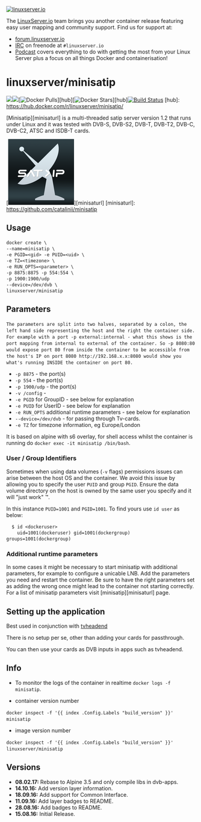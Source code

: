 [linuxserverurl]: https://linuxserver.io
[forumurl]: https://forum.linuxserver.io
[ircurl]: https://www.linuxserver.io/irc/
[podcasturl]: https://www.linuxserver.io/podcast/

[![linuxserver.io](https://raw.githubusercontent.com/linuxserver/docker-templates/master/linuxserver.io/img/linuxserver_medium.png)][linuxserverurl]

The [LinuxServer.io][linuxserverurl] team brings you another container release featuring easy user mapping and community support. Find us for support at:
* [forum.linuxserver.io][forumurl]
* [IRC][ircurl] on freenode at `#linuxserver.io`
* [Podcast][podcasturl] covers everything to do with getting the most from your Linux Server plus a focus on all things Docker and containerisation!

# linuxserver/minisatip
[![](https://images.microbadger.com/badges/version/linuxserver/minisatip.svg)](https://microbadger.com/images/linuxserver/minisatip "Get your own version badge on microbadger.com")[![](https://images.microbadger.com/badges/image/linuxserver/minisatip.svg)](http://microbadger.com/images/linuxserver/minisatip "Get your own image badge on microbadger.com")[![Docker Pulls](https://img.shields.io/docker/pulls/linuxserver/minisatip.svg)][hub][![Docker Stars](https://img.shields.io/docker/stars/linuxserver/minisatip.svg)][hub][![Build Status](http://jenkins.linuxserver.io:8080/buildStatus/icon?job=Dockers/LinuxServer.io/linuxserver-minisatip)](http://jenkins.linuxserver.io:8080/job/Dockers/job/LinuxServer.io/job/linuxserver-minisatip/)
[hub]: https://hub.docker.com/r/linuxserver/minisatip/

[Minisatip][minisaturl] is a multi-threaded satip server version 1.2 that runs under Linux and it was tested with DVB-S, DVB-S2, DVB-T, DVB-T2, DVB-C, DVB-C2, ATSC and ISDB-T cards.

[![minisatip](https://raw.githubusercontent.com/linuxserver/docker-templates/master/linuxserver.io/img/minisatip-icon.png)][minisaturl]
[minisaturl]: https://github.com/catalinii/minisatip

## Usage

```
docker create \
--name=minisatip \
-e PGID=<gid> -e PUID=<uid> \
-e TZ=<timezone> \
-e RUN_OPTS=<parameter> \
-p 8875:8875 -p 554:554 \
-p 1900:1900/udp
--device=/dev/dvb \
linuxserver/minisatip
```

## Parameters

`The parameters are split into two halves, separated by a colon, the left hand side representing the host and the right the container side. 
For example with a port -p external:internal - what this shows is the port mapping from internal to external of the container.
So -p 8080:80 would expose port 80 from inside the container to be accessible from the host's IP on port 8080
http://192.168.x.x:8080 would show you what's running INSIDE the container on port 80.`


* `-p 8875` - the port(s)
* `-p 554` - the port(s)
* `-p 1900/udp` - the port(s)
* `-v /config` -
* `-e PGID` for GroupID - see below for explanation
* `-e PUID` for UserID - see below for explanation
* `-e RUN_OPTS` additional runtime parameters - see below for explanation
* `--device=/dev/dvb` - for passing through Tv-cards.
* `-e TZ` for timezone information, eg Europe/London

It is based on alpine with s6 overlay, for shell access whilst the container is running do `docker exec -it minisatip /bin/bash`.

### User / Group Identifiers

Sometimes when using data volumes (`-v` flags) permissions issues can arise between the host OS and the container. We avoid this issue by allowing you to specify the user `PUID` and group `PGID`. Ensure the data volume directory on the host is owned by the same user you specify and it will "just work" ™.

In this instance `PUID=1001` and `PGID=1001`. To find yours use `id user` as below:

```
  $ id <dockeruser>
    uid=1001(dockeruser) gid=1001(dockergroup) groups=1001(dockergroup)
```

### Additional runtime parameters

In some cases it might be necessary to start minisatip with additional parameters, for example to configure a unicable LNB. Add the parameters you need and restart the container. Be sure to have the right parameters set as adding the wrong once might lead to the container not starting correctly.
For a list of minisatip parameters visit [minisatip][minisaturl] page.

## Setting up the application
Best used in conjunction with [tvheadend](https://github.com/linuxserver/docker-tvheadend)

There is no setup per se, other than adding your cards for passthrough. 

You can then use your cards as DVB inputs in apps such as tvheadend.

## Info

* To monitor the logs of the container in realtime `docker logs -f minisatip`.

* container version number 

`docker inspect -f '{{ index .Config.Labels "build_version" }}' minisatip`

* image version number

`docker inspect -f '{{ index .Config.Labels "build_version" }}' linuxserver/minisatip`

## Versions

+ **08.02.17:** Rebase to Alpine 3.5 and only compile libs in dvb-apps.
+ **14.10.16:** Add version layer information.
+ **18.09.16:** Add support for Common Interface.
+ **11.09.16:** Add layer badges to README.
+ **28.08.16:** Add badges to README.
+ **15.08.16:** Initial Release.
